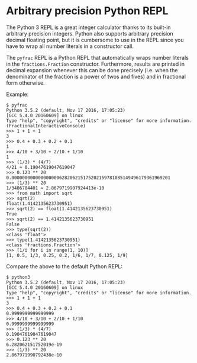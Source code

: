 Arbitrary precision Python REPL
===============================

The Python 3 REPL is a great integer calculator thanks to its built-in
arbitrary precision integers. Python also supports arbitrary precision
decimal floating point, but it is cumbersome to use in the REPL since
you have to wrap all number literals in a constructor call.

The `pyfrac` REPL is a Python REPL that automatically wraps number
literals in the `fractions.Fraction` constructor. Furthermore, results
are printed in decimal expansion whenever this can be done precisely
(i.e. when the denominator of the fraction is a power of twos and fives)
and in fractional form otherwise.

Example:

```
$ pyfrac
Python 3.5.2 (default, Nov 17 2016, 17:05:23) 
[GCC 5.4.0 20160609] on linux
Type "help", "copyright", "credits" or "license" for more information.
(FractionalInteractiveConsole)
>>> 1 + 1 + 1
3
>>> 0.4 + 0.3 + 0.2 + 0.1
1
>>> 4/10 + 3/10 + 2/10 + 1/10
1
>>> (1/3) * (4/7)
4/21 ≈ 0.19047619047619047
>>> 0.123 ** 20
0.000000000000000000628206215175202159781085149496179361969201
>>> (1/3) ** 20
1/3486784401 ≈ 2.8679719907924413e-10
>>> from math import sqrt
>>> sqrt(2)
float(1.4142135623730951)
>>> sqrt(2) == float(1.4142135623730951)
True
>>> sqrt(2) == 1.4142135623730951
False
>>> type(sqrt(2))
<class 'float'>
>>> type(1.4142135623730951)
<class 'fractions.Fraction'>
>>> [1/i for i in range(1, 10)]
[1, 0.5, 1/3, 0.25, 0.2, 1/6, 1/7, 0.125, 1/9]
```

Compare the above to the default Python REPL:

```
$ python3
Python 3.5.2 (default, Nov 17 2016, 17:05:23) 
[GCC 5.4.0 20160609] on linux
Type "help", "copyright", "credits" or "license" for more information.
>>> 1 + 1 + 1
3
>>> 0.4 + 0.3 + 0.2 + 0.1
0.9999999999999999
>>> 4/10 + 3/10 + 2/10 + 1/10
0.9999999999999999
>>> (1/3) * (4/7)
0.19047619047619047
>>> 0.123 ** 20
6.282062151752019e-19
>>> (1/3) ** 20
2.867971990792438e-10
```
